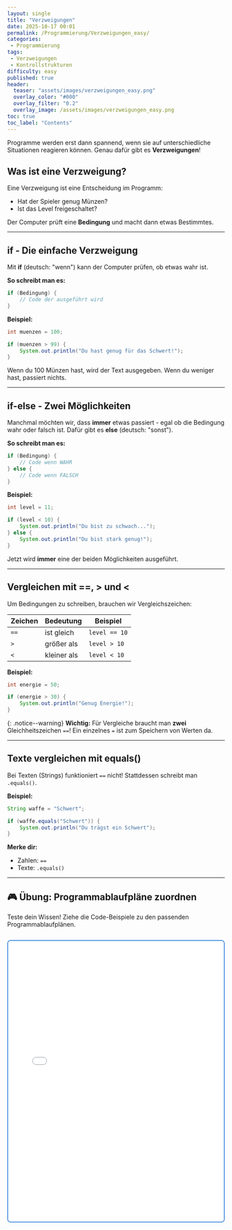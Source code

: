 ```yaml
---
layout: single
title: "Verzweigungen"
date: 2025-10-17 00:01
permalink: /Programmierung/Verzweigungen_easy/
categories:
 - Programmierung
tags:
 - Verzweigungen
 - Kontrollstrukturen
difficulty: easy
published: true
header:
  teaser: "assets/images/verzweigungen_easy.png"
  overlay_color: "#000"
  overlay_filter: "0.2"
  overlay_image: /assets/images/verzweigungen_easy.png
toc: true
toc_label: "Contents"
---
```


Programme werden erst dann spannend, wenn sie auf unterschiedliche Situationen reagieren können. Genau dafür gibt es **Verzweigungen**!

## Was ist eine Verzweigung?

Eine Verzweigung ist eine Entscheidung im Programm:

- Hat der Spieler genug Münzen?
- Ist das Level freigeschaltet?

Der Computer prüft eine **Bedingung** und macht dann etwas Bestimmtes.

---

## if - Die einfache Verzweigung

Mit **if** (deutsch: "wenn") kann der Computer prüfen, ob etwas wahr ist.

**So schreibt man es:**
```java
if (Bedingung) {
    // Code der ausgeführt wird
}
```

**Beispiel:**
```java
int muenzen = 100;

if (muenzen > 99) {
    System.out.println("Du hast genug für das Schwert!");
}
```

Wenn du 100 Münzen hast, wird der Text ausgegeben. Wenn du weniger hast, passiert nichts.

---

## if-else - Zwei Möglichkeiten

Manchmal möchten wir, dass **immer** etwas passiert - egal ob die Bedingung wahr oder falsch ist. Dafür gibt es **else** (deutsch: "sonst").

**So schreibt man es:**
```java
if (Bedingung) {
    // Code wenn WAHR
} else {
    // Code wenn FALSCH
}
```

**Beispiel:**
```java
int level = 11;

if (level < 10) {
    System.out.println("Du bist zu schwach...");
} else {
    System.out.println("Du bist stark genug!");
}
```

Jetzt wird **immer** eine der beiden Möglichkeiten ausgeführt.

---

## Vergleichen mit ==, > und <

Um Bedingungen zu schreiben, brauchen wir Vergleichszeichen:

| Zeichen | Bedeutung | Beispiel |
|---------|-----------|----------|
| `==` | ist gleich | `level == 10` |
| `>` | größer als | `level > 10` |
| `<` | kleiner als | `level < 10` |

**Beispiel:**
```java
int energie = 50;

if (energie > 30) {
    System.out.println("Genug Energie!");
}
```

{: .notice--warning}
**Wichtig:** Für Vergleiche braucht man **zwei** Gleichheitszeichen `==`! Ein einzelnes `=` ist zum Speichern von Werten da.

---

## Texte vergleichen mit equals()

Bei Texten (Strings) funktioniert `==` nicht! Stattdessen schreibt man `.equals()`.

**Beispiel:**
```java
String waffe = "Schwert";

if (waffe.equals("Schwert")) {
    System.out.println("Du trägst ein Schwert");
}
```

**Merke dir:** 
- Zahlen: `==`
- Texte: `.equals()`

---

## 🎮 Übung: Programmablaufpläne zuordnen

Teste dein Wissen! Ziehe die Code-Beispiele zu den passenden Programmablaufplänen.

<div style="margin: 2em 0; border: 2px solid #4a90e2; border-radius: 8px; overflow: hidden;">
  <iframe 
    src="/assets/h5p/verzweigungen-pap-dragdrop.html" 
    width="100%" 
    height="650" 
    frameborder="0"
    style="display: block;">
  </iframe>
</div>

